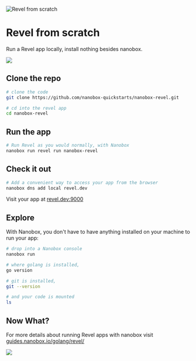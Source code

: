 ![Revel from scratch](https://guides.nanobox.io/assets/quickstart-icons/revel.png)

# Revel from scratch

Run a Revel app locally, install nothing besides nanobox.

<a href="https://nanobox.io/download"><img src="https://guides.nanobox.io/assets/quickstart-icons/download.png" /></a>

## Clone the repo

```bash
# clone the code
git clone https://github.com/nanobox-quickstarts/nanobox-revel.git

# cd into the revel app
cd nanobox-revel
```

## Run the app

```bash
# Run Revel as you would normally, with Nanobox
nanobox run revel run nanobox-revel
```

## Check it out

```bash
# Add a convenient way to access your app from the browser
nanobox dns add local revel.dev
```

Visit your app at <a href="http://revel.dev:9000" target="\_blank">revel.dev:9000</a>

## Explore
With Nanobox, you don't have to have anything installed on your machine to run your app:

```bash
# drop into a Nanobox console
nanobox run

# where golang is installed,
go version

# git is installed,
git --version

# and your code is mounted
ls
```

## Now What?
For more details about running Revel apps with nanobox visit [guides.nanobox.io/golang/revel/](https://guides.nanobox.io/golang/revel/)

<a href="https://nanobox.io"><img src="https://guides.nanobox.io/assets/quickstart-icons/footer.png" /></a>
